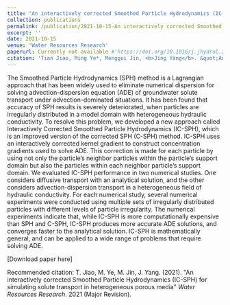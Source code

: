 ```yaml
---
title: "An interactively corrected Smoothed Particle Hydrodynamics (IC-SPH) for simulating solute transport in heterogeneous porous media"
collection: publications
permalink: /publication/2021-10-15-An interactively corrected Smoothed Particle Hydrodynamics (IC-SPH) for simulating solute transport in heterogeneous porous media
excerpt: ''
date: 2021-10-15
venue: 'Water Resources Research'
paperurl: Currently not available #'https://doi.org/10.1016/j.jhydrol.2021.127085'
citation: 'Tian Jiao, Ming Ye*, Menggui Jin, <b>Jing Yang</b>. &quot;An interactively corrected Smoothed Particle Hydrodynamics (IC-SPH) for simulating solute transport in heterogeneous porous media.&quot; <i>Water Resources Research</i>. 2021 (Major revision).'
---
```

The Smoothed Particle Hydrodynamics (SPH) method is a Lagrangian approach that has been widely used to eliminate numerical dispersion for solving advection-dispersion equation (ADE) of groundwater solute transport under advection-dominated situations. It has been found that accuracy of SPH results is severely deteriorated, when particles are irregularly distributed in a model domain with heterogeneous hydraulic conductivity. To resolve this problem, we developed a new approach called Interactively Corrected Smoothed Particle Hydrodynamics (IC-SPH), which is an improved version of the corrected SPH (C-SPH) method. IC-SPH uses an interactively corrected kernel gradient to construct concentration gradients used to solve ADE. This correction is made for each particle by using not only the particle’s neighbor particles within the particle’s support domain but also the particles within each neighbor particle’s support domain. We evaluated IC-SPH performance in two numerical studies. One considers diffusive transport with an analytical solution, and the other considers advection-dispersion transport in a heterogeneous field of hydraulic conductivity. For each numerical study, several numerical experiments were conducted using multiple sets of irregularly distributed particles with different levels of particle irregularity. The numerical experiments indicate that, while IC-SPH is more computationally expensive than SPH and C-SPH, IC-SPH produces more accurate ADE solutions, and converges faster to the analytical solution. IC-SPH is mathematically general, and can be applied to a wide range of problems that require solving ADE. 

[Download paper here]

Recommended citation: T. Jiao, M. Ye, M. Jin, J. Yang. (2021). "An interactively corrected Smoothed Particle Hydrodynamics (IC-SPH) for simulating solute transport in heterogeneous porous media" <i>Water Resources Research</i>.  2021 (Major Revision).
